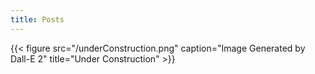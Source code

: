 ```yaml
---
title: Posts
---
```


{{< figure src="/underConstruction.png" caption="Image Generated by Dall-E 2" title="Under Construction" >}}
